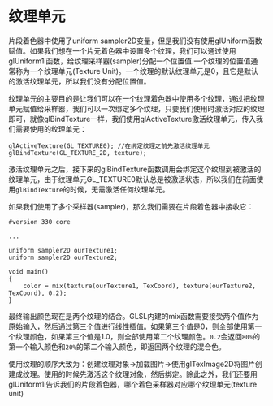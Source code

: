 # 纹理单元

片段着色器中使用了uniform sampler2D变量，但是我们没有使用glUniform函数赋值。如果我们想在一个片元着色器中设置多个纹理，我们可以通过使用glUniform1i函数，给纹理采样器\(sampler\)分配一个位置值.一个纹理的位置值通常称为一个纹理单元\(Texture Unit\)。一个纹理的默认纹理单元是0，且它是默认的激活纹理单元，所以我们没有分配位置值。

纹理单元的主要目的是让我们可以在一个纹理着色器中使用多个纹理，通过把纹理单元赋值给采样器，我们可以一次绑定多个纹理，只要我们使用时激活对应的纹理即可，就像glBindTexture一样，我们使用glActiveTexture激活纹理单元，传入我们需要使用的纹理单元：

```
glActiveTexture(GL_TEXTURE0); //在绑定纹理之前先激活纹理单元
glBindTexture(GL_TEXTURE_2D, texture);
```

激活纹理单元之后，接下来的glBindTexture函数调用会绑定这个纹理到被激活的纹理单元，由于纹理单元GL\_TEXTURE0默认总是被激活状态，所以我们在前面使用`glBindTexture`的时候，无需激活任何纹理单元。

如果我们使用了多个采样器\(sampler\)，那么我们需要在片段着色器中接收它：

```
#version 330 core

...

uniform sampler2D ourTexture1;
uniform sampler2D ourTexture2;

void main()
{
    color = mix(texture(ourTexture1, TexCoord), texture(ourTexture2, TexCoord), 0.2);
}
```

最终输出颜色现在是两个纹理的结合。GLSL内建的mix函数需要接受两个值作为原始输入，然后通过第三个值进行线性插值。如果第三个值是0，则全部使用第一个纹理颜色，如果第三个值是1.0，则全部使用第二个纹理颜色。`0.2`会返回`80%`的第一个输入颜色和`20%`的第二个输入颜色，即返回两个纹理的混合色。

使用纹理的顺序大致为：创建纹理对象-&gt;加载图片-&gt;使用glTexImage2D将图片创建成纹理。使用的时候先激活这个纹理对象，然后绑定。除此之外，我们还要用glUniform1i告诉我们的片段着色器，哪个着色采样器对应哪个纹理单元\(texture unit\)




